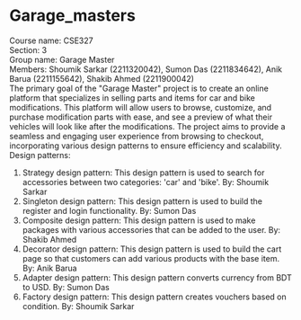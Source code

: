 # Garage_masters

Course name: CSE327 
<br>
Section: 3
<br>
Group name: Garage Master
<br>
Members: Shoumik Sarkar (2211320042), Sumon Das (2211834642), Anik Barua (2211155642), Shakib Ahmed (2211900042)
<br>
The primary goal of the "Garage Master" project is to 
create an online platform that specializes in selling parts and items for car 
and bike modifications. This platform will allow users to browse, 
customize, and purchase modification parts with ease, and see a preview 
of what their vehicles will look like after the modifications. The project 
aims to provide a seamless and engaging user experience from browsing 
to checkout, incorporating various design patterns to ensure efficiency and 
scalability. 
<br>
Design patterns:
<br>
1. Strategy design pattern: This design pattern is used to search for accessories between two categories: 'car' and 'bike'.  By: Shoumik Sarkar
2. Singleton design pattern: This design pattern is used to build the register and login functionality. By: Sumon Das
3. Composite design pattern: This design pattern is used to make packages with various accessories that can be added to the user. By: Shakib Ahmed
4. Decorator design pattern: This design pattern is used to build the cart page so that customers can add various products with the base item. By: Anik Barua
5. Adapter design pattern: This design pattern converts currency from BDT to USD. By: Sumon Das
6. Factory design pattern: This design pattern creates vouchers based on condition. By: Shoumik Sarkar
